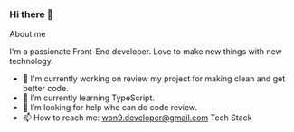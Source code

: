 ### Hi there 👋

About me

I'm a passionate Front-End developer. Love to make new things with new technology.
- 🔭 I'm currently working on review my project for making clean and get better code.
- 🌱 I’m currently learning TypeScript.
- 🤔 I’m looking for help who can do code review.
- 📫 How to reach me: won9.developer@gmail.com
Tech Stack






<!--
**wonho-jung/wonho-jung** is a ✨ _special_ ✨ repository because its `README.md` (this file) appears on your GitHub profile.

Here are some ideas to get you started:

- 🔭 I’m currently working on ...
- 🌱 I’m currently learning ...
- 👯 I’m looking to collaborate on ...
- 🤔 I’m looking for help with ...
- 📫 How to reach me: won9.developer@gmail.com
- 😄 Pronouns: call me Samuel!
-->
